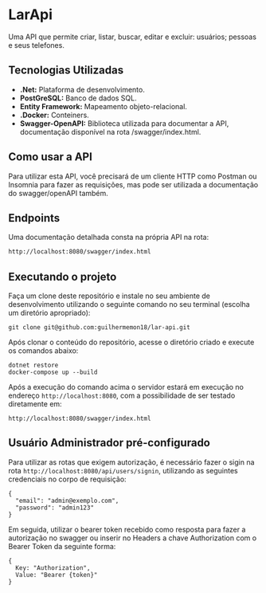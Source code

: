 # LarApi

Uma API que permite criar, listar, buscar, editar e excluir: usuários; pessoas e seus telefones.

## Tecnologias Utilizadas

- **.Net:** Plataforma de desenvolvimento.
- **PostGreSQL:** Banco de dados SQL.
- **Entity Framework:** Mapeamento objeto-relacional.
- **.Docker:** Conteiners.
- **Swagger-OpenAPI:** Biblioteca utilizada para documentar a API, documentação disponível na rota /swagger/index.html.

## Como usar a API

Para utilizar esta API, você precisará de um cliente HTTP como Postman ou Insomnia para fazer as requisições, mas pode ser utilizada a documentação do swagger/openAPI também.

## Endpoints

Uma documentação detalhada consta na própria API na rota:

```sh
http://localhost:8080/swagger/index.html
```
## Executando o projeto

Faça um clone deste repositório e instale no seu ambiente de desenvolvimento utilizando o seguinte comando no seu terminal (escolha um diretório apropriado):

```shell
git clone git@github.com:guilhermemon18/lar-api.git
```

Após clonar o conteúdo do repositório, acesse o diretório criado e execute os comandos abaixo:

```shell
dotnet restore
docker-compose up --build
```

Após a execução do comando acima o servidor estará em execução no endereço `http://localhost:8080`, com a possibilidade de ser testado diretamente em:

```shell
http://localhost:8080/swagger/index.html
```



## Usuário Administrador pré-configurado

Para utilizar as rotas que exigem autorização,  é necessário fazer o sigin  na rota `http://localhost:8080/api/users/signin`, utilizando as seguintes credenciais no corpo de requisição:

```shell
{
  "email": "admin@exemplo.com",
  "password": "admin123"
}
```
Em seguida, utilizar o bearer token recebido como resposta para fazer a autorização no swagger ou inserir no Headers a chave Authorization com o Bearer Token da seguinte forma:
```shell
{
  Key: "Authorization",
  Value: "Bearer {token}"
}
```
